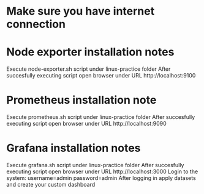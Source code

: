 # Make sure you have internet connection

# Node exporter installation notes

 Execute node-exporter.sh script under linux-practice folder
 After succesfully executing script open browser under URL http://localhost:9100

# Prometheus installation note
 Execute prometheus.sh script under linux-practice folder
 After succesfully executing script open browser under URL http://localhost:9090


# Grafana installation notes
 
 Execute grafana.sh script under linux-practice folder
 After succesfully executing script open browser under URL http://localhost:3000
 Login to the system: username=admin password=admin
 After logging in apply datasets and create your custom dashboard 

 
